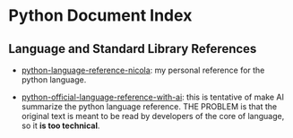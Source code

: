 # Python Document Index

## Language and Standard Library References

* [python-language-reference-nicola](https://nicolaiarocci.com/python-language-reference/): my personal reference for the python language.

* [python-official-language-reference-with-ai](python-official-language-reference-with-ai.md): this is tentative of make AI summarize the python language reference. THE PROBLEM is that the original text is meant to be read by developers of the core of language, so it **is too technical**.
